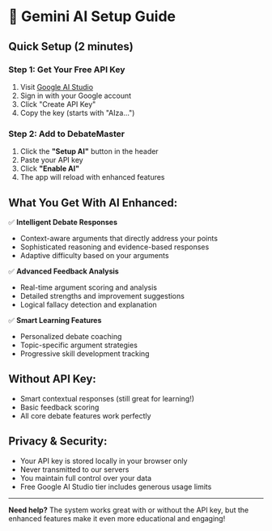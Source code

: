 # 🤖 Gemini AI Setup Guide

## Quick Setup (2 minutes)

### Step 1: Get Your Free API Key
1. Visit [Google AI Studio](https://makersuite.google.com/app/apikey)
2. Sign in with your Google account
3. Click "Create API Key"
4. Copy the key (starts with "AIza...")

### Step 2: Add to DebateMaster
1. Click the **"Setup AI"** button in the header
2. Paste your API key
3. Click **"Enable AI"**
4. The app will reload with enhanced features

## What You Get With AI Enhanced:

✅ **Intelligent Debate Responses**
- Context-aware arguments that directly address your points
- Sophisticated reasoning and evidence-based responses
- Adaptive difficulty based on your arguments

✅ **Advanced Feedback Analysis**
- Real-time argument scoring and analysis
- Detailed strengths and improvement suggestions
- Logical fallacy detection and explanation

✅ **Smart Learning Features**
- Personalized debate coaching
- Topic-specific argument strategies
- Progressive skill development tracking

## Without API Key:
- Smart contextual responses (still great for learning!)
- Basic feedback scoring
- All core debate features work perfectly

## Privacy & Security:
- Your API key is stored locally in your browser only
- Never transmitted to our servers
- You maintain full control over your data
- Free Google AI Studio tier includes generous usage limits

---

**Need help?** The system works great with or without the API key, but the enhanced features make it even more educational and engaging!